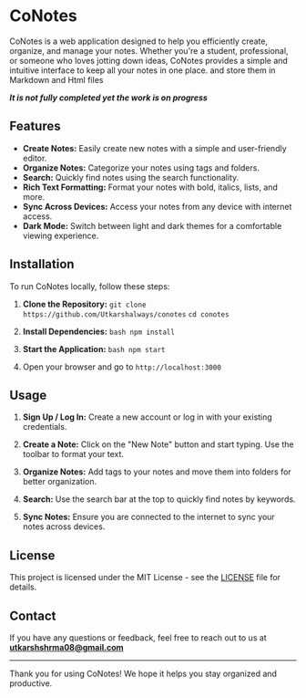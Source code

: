 # CoNotes

CoNotes is a web application designed to help you efficiently create, organize, and manage your notes. Whether you're a student, professional, or someone who loves jotting down ideas, CoNotes provides a simple and intuitive interface to keep all your notes in one place. and store them in Markdown and Html files

***It is not fully completed yet the work is on progress***

## Features

- **Create Notes:** Easily create new notes with a simple and user-friendly editor.
- **Organize Notes:** Categorize your notes using tags and folders.
- **Search:** Quickly find notes using the search functionality.
- **Rich Text Formatting:** Format your notes with bold, italics, lists, and more.
- **Sync Across Devices:** Access your notes from any device with internet access.
- **Dark Mode:** Switch between light and dark themes for a comfortable viewing experience.

## Installation

To run CoNotes locally, follow these steps:

1. **Clone the Repository:**
   `git clone https://github.com/Utkarshalways/conotes` 
   `cd conotes`
   

2. **Install Dependencies:**
   `bash
   npm install`
   

3. **Start the Application:**
   `bash
   npm start
   `

4. Open your browser and go to `http://localhost:3000`

## Usage

1. **Sign Up / Log In:**
   Create a new account or log in with your existing credentials.

2. **Create a Note:**
   Click on the "New Note" button and start typing. Use the toolbar to format your text.

3. **Organize Notes:**
   Add tags to your notes and move them into folders for better organization.

4. **Search:**
   Use the search bar at the top to quickly find notes by keywords.

5. **Sync Notes:**
   Ensure you are connected to the internet to sync your notes across devices.


## License

This project is licensed under the MIT License - see the [LICENSE](https://github.com/Utkarshalways) file for details.

## Contact

If you have any questions or feedback, feel free to reach out to us at **utkarshshrma08@gmail.com**

---

Thank you for using CoNotes! We hope it helps you stay organized and productive.
